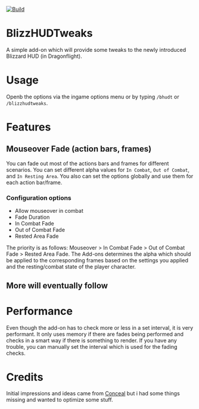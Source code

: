 [![Build](https://github.com/PhenomDevel/BlizzHUDTweaks/actions/workflows/build.yml/badge.svg)](https://github.com/PhenomDevel/BlizzHUDTweaks/actions/workflows/build.yml)

# BlizzHUDTweaks
A simple add-on which will provide some tweaks to the newly introduced Blizzard HUD (in Dragonflight).

# Usage
Openb the options via the ingame options menu or by typing `/bhudt` or `/blizzhudtweaks`.

# Features
## Mouseover Fade (action bars, frames)
You can fade out most of the actions bars and frames for different scenarios. You can set different alpha values for `In Combat`, `Out of Combat`, and `In Resting Area`. You also can set the options globally and use them for each action bar/frame.

### Configuration options
- Allow mouseover in combat
- Fade Duration
- In Combat Fade
- Out of Combat Fade
- Rested Area Fade

The priority is as follows:
Mouseover > In Combat Fade > Out of Combat Fade > Rested Area Fade.
The Add-ons determines the alpha which should be applied to the corresponding frames based on the settings you applied and the resting/combat state of the player character.

## More will eventually follow

# Performance
Even though the add-on has to check more or less in a set interval, it is very performant. It only uses memory if there are fades being performed and checks in a smart way if there is something to render. If you have any trouble, you can manually set the interval which is used for the fading checks.

# Credits
Initial impressions and ideas came from [Conceal](https://www.curseforge.com/wow/addons/conceal) but i had some things missing and wanted to optimize some stuff.